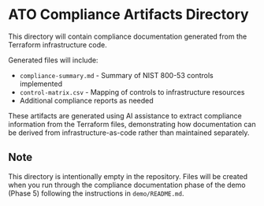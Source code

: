 # ATO Compliance Artifacts Directory

This directory will contain compliance documentation generated from the Terraform infrastructure code.

Generated files will include:
- `compliance-summary.md` - Summary of NIST 800-53 controls implemented
- `control-matrix.csv` - Mapping of controls to infrastructure resources
- Additional compliance reports as needed

These artifacts are generated using AI assistance to extract compliance information from the Terraform files, demonstrating how documentation can be derived from infrastructure-as-code rather than maintained separately.

## Note

This directory is intentionally empty in the repository. Files will be created when you run through the compliance documentation phase of the demo (Phase 5) following the instructions in `demo/README.md`.

